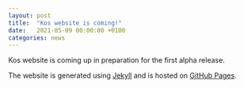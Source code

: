 ```yaml
---
layout: post
title:  "Kos website is coming!"
date:   2021-05-09 00:00:00 +0100
categories: news
---
```

Kos website is coming up in preparation for the first alpha release.

The website is generated using [Jekyll][jekyll] and is hosted on [GitHub Pages][github-pages].

[jekyll]:       https://jekyllrb.com/
[github-pages]: https://pages.github.com
